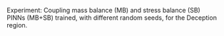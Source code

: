 Experiment: Coupling mass balance (MB) and stress balance (SB) <br>
PINNs (MB+SB) trained, with different random seeds, for the Deception region.
